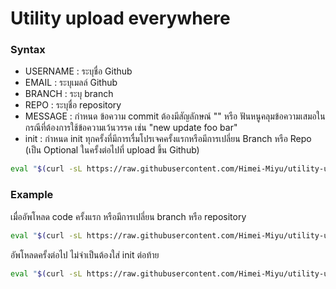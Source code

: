# Utility upload everywhere

### Syntax

-   USERNAME : ระบุชื่อ Github
-   EMAIL : ระบุเมลล์ Github
-   BRANCH : ระบุ branch
-   REPO : ระบุชื่อ repository
-   MESSAGE : กำหนด ข้อความ commit ต้องมีสัญลักษณ์ "" หรือ ฟันหนูคลุมข้อความเสมอในกรณีที่ต้องการใช้ข้อความเว้นวรรค เช่น "new update foo bar"
-   init : กำหนด init ทุกครั้งที่มีการเรื่มโปรเจคครั้งแรกหรือมีการเปลี่ยน Branch หรือ Repo (เป็น Optional ในครั้งต่อไปที่ upload ขึ้น Github)

```bash
eval "$(curl -sL https://raw.githubusercontent.com/Himei-Miyu/utility-upload/main/upload.sh)";upload USERNAME EMAIL BRANCH REPO "MESSAGE" init
```

### Example

เมื่ออัพโหลด code ครั้งแรก หรือมีการเปลี่ยน branch หรือ repository

```bash
eval "$(curl -sL https://raw.githubusercontent.com/Himei-Miyu/utility-upload/main/upload.sh)";upload miyu-tenshi example@gmail.com main utility-upload "comment" init
```

อัพโหลดครั้งต่อไป ไม่จำเป็นต้องใส่ init ต่อท้าย

```bash
eval "$(curl -sL https://raw.githubusercontent.com/Himei-Miyu/utility-upload/main/upload.sh)";upload miyu-tenshi example@gmail.com main utility-upload "comment"
```
